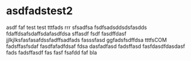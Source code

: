 asdfadstest2
=====
asdf
faf
test
test
tttfads
rrr
sfsadfsa
fsdfsadsddsdsfasdds
fdaffdsafsdaffsdafasdfdsa
sffasdf
fsdf
fasdffdasf
jjlkjlksfasfasafdssfadffsadfads
fasssfasd
ggfadsfsdffdsa
tttfsCOM
fadsffasfsdaf
fasdfafadfdsaf fdsa
dasfadfasd
fadsffasd
fasfdasdfdasdasf fads
fadsffasdf
fas
fasf
fsafdd
faf
bla
